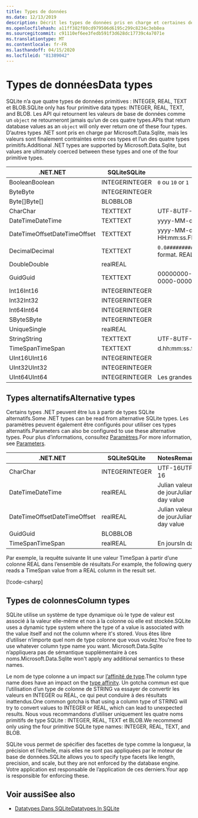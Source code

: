 ```yaml
---
title: Types de données
ms.date: 12/13/2019
description: Décrit les types de données pris en charge et certaines des limites qui les entourent.
ms.openlocfilehash: a11ff382f80cd979506d6195c299c8234c3eb8ea
ms.sourcegitcommit: c91110ef6ee3fedb591f3d628dc17739c4a7071e
ms.translationtype: MT
ms.contentlocale: fr-FR
ms.lasthandoff: 04/15/2020
ms.locfileid: "81389042"
---
```

# <a name="data-types"></a><span data-ttu-id="dc51b-103">Types de données</span><span class="sxs-lookup"><span data-stu-id="dc51b-103">Data types</span></span>

<span data-ttu-id="dc51b-104">SQLite n’a que quatre types de données primitives : INTEGER, REAL, TEXT et BLOB.</span><span class="sxs-lookup"><span data-stu-id="dc51b-104">SQLite only has four primitive data types: INTEGER, REAL, TEXT, and BLOB.</span></span> <span data-ttu-id="dc51b-105">Les API qui retournent les valeurs de base de données comme un `object` ne retourneront jamais qu’un de ces quatre types.</span><span class="sxs-lookup"><span data-stu-id="dc51b-105">APIs that return database values as an `object` will only ever return one of these four types.</span></span> <span data-ttu-id="dc51b-106">D’autres types .NET sont pris en charge par Microsoft.Data.Sqlite, mais les valeurs sont finalement contraintes entre ces types et l’un des quatre types primitifs.</span><span class="sxs-lookup"><span data-stu-id="dc51b-106">Additional .NET types are supported by Microsoft.Data.Sqlite, but values are ultimately coerced between these types and one of the four primitive types.</span></span>

| <span data-ttu-id="dc51b-107">.NET</span><span class="sxs-lookup"><span data-stu-id="dc51b-107">.NET</span></span>           | <span data-ttu-id="dc51b-108">SQLite</span><span class="sxs-lookup"><span data-stu-id="dc51b-108">SQLite</span></span>  | <span data-ttu-id="dc51b-109">Notes</span><span class="sxs-lookup"><span data-stu-id="dc51b-109">Remarks</span></span>                                                       |
| -------------- | ------- | ------------------------------------------------------------- |
| <span data-ttu-id="dc51b-110">Boolean</span><span class="sxs-lookup"><span data-stu-id="dc51b-110">Boolean</span></span>        | <span data-ttu-id="dc51b-111">INTEGER</span><span class="sxs-lookup"><span data-stu-id="dc51b-111">INTEGER</span></span> | <span data-ttu-id="dc51b-112">`0` ou `1`</span><span class="sxs-lookup"><span data-stu-id="dc51b-112">`0` or `1`</span></span>                                                    |
| <span data-ttu-id="dc51b-113">Byte</span><span class="sxs-lookup"><span data-stu-id="dc51b-113">Byte</span></span>           | <span data-ttu-id="dc51b-114">INTEGER</span><span class="sxs-lookup"><span data-stu-id="dc51b-114">INTEGER</span></span> |                                                               |
| <span data-ttu-id="dc51b-115">Byte[]</span><span class="sxs-lookup"><span data-stu-id="dc51b-115">Byte[]</span></span>         | <span data-ttu-id="dc51b-116">BLOB</span><span class="sxs-lookup"><span data-stu-id="dc51b-116">BLOB</span></span>    |                                                               |
| <span data-ttu-id="dc51b-117">Char</span><span class="sxs-lookup"><span data-stu-id="dc51b-117">Char</span></span>           | <span data-ttu-id="dc51b-118">TEXT</span><span class="sxs-lookup"><span data-stu-id="dc51b-118">TEXT</span></span>    | <span data-ttu-id="dc51b-119">UTF-8</span><span class="sxs-lookup"><span data-stu-id="dc51b-119">UTF-8</span></span>                                                         |
| <span data-ttu-id="dc51b-120">DateTime</span><span class="sxs-lookup"><span data-stu-id="dc51b-120">DateTime</span></span>       | <span data-ttu-id="dc51b-121">TEXT</span><span class="sxs-lookup"><span data-stu-id="dc51b-121">TEXT</span></span>    | <span data-ttu-id="dc51b-122">yyyy-MM-dd HH:mm:ss. FFFFFFF</span><span class="sxs-lookup"><span data-stu-id="dc51b-122">yyyy-MM-dd HH:mm:ss.FFFFFFF</span></span>                                   |
| <span data-ttu-id="dc51b-123">DateTimeOffset</span><span class="sxs-lookup"><span data-stu-id="dc51b-123">DateTimeOffset</span></span> | <span data-ttu-id="dc51b-124">TEXT</span><span class="sxs-lookup"><span data-stu-id="dc51b-124">TEXT</span></span>    | <span data-ttu-id="dc51b-125">yyyy-MM-dd HH:mm:ss. FFFFFFzzz</span><span class="sxs-lookup"><span data-stu-id="dc51b-125">yyyy-MM-dd HH:mm:ss.FFFFFFFzzz</span></span>                                |
| <span data-ttu-id="dc51b-126">Decimal</span><span class="sxs-lookup"><span data-stu-id="dc51b-126">Decimal</span></span>        | <span data-ttu-id="dc51b-127">TEXT</span><span class="sxs-lookup"><span data-stu-id="dc51b-127">TEXT</span></span>    | <span data-ttu-id="dc51b-128">`0.0###########################`Format.</span><span class="sxs-lookup"><span data-stu-id="dc51b-128">`0.0###########################` format.</span></span> <span data-ttu-id="dc51b-129">REAL serait perdu.</span><span class="sxs-lookup"><span data-stu-id="dc51b-129">REAL would be lossy.</span></span> |
| <span data-ttu-id="dc51b-130">Double</span><span class="sxs-lookup"><span data-stu-id="dc51b-130">Double</span></span>         | <span data-ttu-id="dc51b-131">real</span><span class="sxs-lookup"><span data-stu-id="dc51b-131">REAL</span></span>    |                                                               |
| <span data-ttu-id="dc51b-132">Guid</span><span class="sxs-lookup"><span data-stu-id="dc51b-132">Guid</span></span>           | <span data-ttu-id="dc51b-133">TEXT</span><span class="sxs-lookup"><span data-stu-id="dc51b-133">TEXT</span></span>    | <span data-ttu-id="dc51b-134">00000000-0000-0000-0000-000000000000</span><span class="sxs-lookup"><span data-stu-id="dc51b-134">00000000-0000-0000-0000-000000000000</span></span>                          |
| <span data-ttu-id="dc51b-135">Int16</span><span class="sxs-lookup"><span data-stu-id="dc51b-135">Int16</span></span>          | <span data-ttu-id="dc51b-136">INTEGER</span><span class="sxs-lookup"><span data-stu-id="dc51b-136">INTEGER</span></span> |                                                               |
| <span data-ttu-id="dc51b-137">Int32</span><span class="sxs-lookup"><span data-stu-id="dc51b-137">Int32</span></span>          | <span data-ttu-id="dc51b-138">INTEGER</span><span class="sxs-lookup"><span data-stu-id="dc51b-138">INTEGER</span></span> |                                                               |
| <span data-ttu-id="dc51b-139">Int64</span><span class="sxs-lookup"><span data-stu-id="dc51b-139">Int64</span></span>          | <span data-ttu-id="dc51b-140">INTEGER</span><span class="sxs-lookup"><span data-stu-id="dc51b-140">INTEGER</span></span> |                                                               |
| <span data-ttu-id="dc51b-141">SByte</span><span class="sxs-lookup"><span data-stu-id="dc51b-141">SByte</span></span>          | <span data-ttu-id="dc51b-142">INTEGER</span><span class="sxs-lookup"><span data-stu-id="dc51b-142">INTEGER</span></span> |                                                               |
| <span data-ttu-id="dc51b-143">Unique</span><span class="sxs-lookup"><span data-stu-id="dc51b-143">Single</span></span>         | <span data-ttu-id="dc51b-144">real</span><span class="sxs-lookup"><span data-stu-id="dc51b-144">REAL</span></span>    |                                                               |
| <span data-ttu-id="dc51b-145">String</span><span class="sxs-lookup"><span data-stu-id="dc51b-145">String</span></span>         | <span data-ttu-id="dc51b-146">TEXT</span><span class="sxs-lookup"><span data-stu-id="dc51b-146">TEXT</span></span>    | <span data-ttu-id="dc51b-147">UTF-8</span><span class="sxs-lookup"><span data-stu-id="dc51b-147">UTF-8</span></span>                                                         |
| <span data-ttu-id="dc51b-148">TimeSpan</span><span class="sxs-lookup"><span data-stu-id="dc51b-148">TimeSpan</span></span>       | <span data-ttu-id="dc51b-149">TEXT</span><span class="sxs-lookup"><span data-stu-id="dc51b-149">TEXT</span></span>    | <span data-ttu-id="dc51b-150">d.hh:mm:ss.fffffff</span><span class="sxs-lookup"><span data-stu-id="dc51b-150">d.hh:mm:ss.fffffff</span></span>                                            |
| <span data-ttu-id="dc51b-151">UInt16</span><span class="sxs-lookup"><span data-stu-id="dc51b-151">UInt16</span></span>         | <span data-ttu-id="dc51b-152">INTEGER</span><span class="sxs-lookup"><span data-stu-id="dc51b-152">INTEGER</span></span> |                                                               |
| <span data-ttu-id="dc51b-153">UInt32</span><span class="sxs-lookup"><span data-stu-id="dc51b-153">UInt32</span></span>         | <span data-ttu-id="dc51b-154">INTEGER</span><span class="sxs-lookup"><span data-stu-id="dc51b-154">INTEGER</span></span> |                                                               |
| <span data-ttu-id="dc51b-155">UInt64</span><span class="sxs-lookup"><span data-stu-id="dc51b-155">UInt64</span></span>         | <span data-ttu-id="dc51b-156">INTEGER</span><span class="sxs-lookup"><span data-stu-id="dc51b-156">INTEGER</span></span> | <span data-ttu-id="dc51b-157">Les grandes valeurs débordent</span><span class="sxs-lookup"><span data-stu-id="dc51b-157">Large values overflow</span></span>                                         |

## <a name="alternative-types"></a><span data-ttu-id="dc51b-158">Types alternatifs</span><span class="sxs-lookup"><span data-stu-id="dc51b-158">Alternative types</span></span>

<span data-ttu-id="dc51b-159">Certains types .NET peuvent être lus à partir de types SQLite alternatifs.</span><span class="sxs-lookup"><span data-stu-id="dc51b-159">Some .NET types can be read from alternative SQLite types.</span></span> <span data-ttu-id="dc51b-160">Les paramètres peuvent également être configurés pour utiliser ces types alternatifs.</span><span class="sxs-lookup"><span data-stu-id="dc51b-160">Parameters can also be configured to use these alternative types.</span></span> <span data-ttu-id="dc51b-161">Pour plus d’informations, consultez [Paramètres](parameters.md#alternative-types).</span><span class="sxs-lookup"><span data-stu-id="dc51b-161">For more information, see [Parameters](parameters.md#alternative-types).</span></span>

| <span data-ttu-id="dc51b-162">.NET</span><span class="sxs-lookup"><span data-stu-id="dc51b-162">.NET</span></span>           | <span data-ttu-id="dc51b-163">SQLite</span><span class="sxs-lookup"><span data-stu-id="dc51b-163">SQLite</span></span>  | <span data-ttu-id="dc51b-164">Notes</span><span class="sxs-lookup"><span data-stu-id="dc51b-164">Remarks</span></span>          |
| -------------- | ------- | ---------------- |
| <span data-ttu-id="dc51b-165">Char</span><span class="sxs-lookup"><span data-stu-id="dc51b-165">Char</span></span>           | <span data-ttu-id="dc51b-166">INTEGER</span><span class="sxs-lookup"><span data-stu-id="dc51b-166">INTEGER</span></span> | <span data-ttu-id="dc51b-167">UTF-16</span><span class="sxs-lookup"><span data-stu-id="dc51b-167">UTF-16</span></span>           |
| <span data-ttu-id="dc51b-168">DateTime</span><span class="sxs-lookup"><span data-stu-id="dc51b-168">DateTime</span></span>       | <span data-ttu-id="dc51b-169">real</span><span class="sxs-lookup"><span data-stu-id="dc51b-169">REAL</span></span>    | <span data-ttu-id="dc51b-170">Julian valeur de jour</span><span class="sxs-lookup"><span data-stu-id="dc51b-170">Julian day value</span></span> |
| <span data-ttu-id="dc51b-171">DateTimeOffset</span><span class="sxs-lookup"><span data-stu-id="dc51b-171">DateTimeOffset</span></span> | <span data-ttu-id="dc51b-172">real</span><span class="sxs-lookup"><span data-stu-id="dc51b-172">REAL</span></span>    | <span data-ttu-id="dc51b-173">Julian valeur de jour</span><span class="sxs-lookup"><span data-stu-id="dc51b-173">Julian day value</span></span> |
| <span data-ttu-id="dc51b-174">Guid</span><span class="sxs-lookup"><span data-stu-id="dc51b-174">Guid</span></span>           | <span data-ttu-id="dc51b-175">BLOB</span><span class="sxs-lookup"><span data-stu-id="dc51b-175">BLOB</span></span>    |                  |
| <span data-ttu-id="dc51b-176">TimeSpan</span><span class="sxs-lookup"><span data-stu-id="dc51b-176">TimeSpan</span></span>       | <span data-ttu-id="dc51b-177">real</span><span class="sxs-lookup"><span data-stu-id="dc51b-177">REAL</span></span>    | <span data-ttu-id="dc51b-178">En jours</span><span class="sxs-lookup"><span data-stu-id="dc51b-178">In days</span></span>          |

<span data-ttu-id="dc51b-179">Par exemple, la requête suivante lit une valeur TimeSpan à partir d’une colonne REAL dans l’ensemble de résultats.</span><span class="sxs-lookup"><span data-stu-id="dc51b-179">For example, the following query reads a TimeSpan value from a REAL column in the result set.</span></span>

[!code-csharp[](../../../../samples/snippets/standard/data/sqlite/DateAndTimeSample/Program.cs?name=snippet_AlternativeType)]

## <a name="column-types"></a><span data-ttu-id="dc51b-180">Types de colonnes</span><span class="sxs-lookup"><span data-stu-id="dc51b-180">Column types</span></span>

<span data-ttu-id="dc51b-181">SQLite utilise un système de type dynamique où le type de valeur est associé à la valeur elle-même et non à la colonne où elle est stockée.</span><span class="sxs-lookup"><span data-stu-id="dc51b-181">SQLite uses a dynamic type system where the type of a value is associated with the value itself and not the column where it's stored.</span></span> <span data-ttu-id="dc51b-182">Vous êtes libre d’utiliser n’importe quel nom de type colonne que vous voulez.</span><span class="sxs-lookup"><span data-stu-id="dc51b-182">You're free to use whatever column type name you want.</span></span> <span data-ttu-id="dc51b-183">Microsoft.Data.Sqlite n’appliquera pas de sémantique supplémentaire à ces noms.</span><span class="sxs-lookup"><span data-stu-id="dc51b-183">Microsoft.Data.Sqlite won't apply any additional semantics to these names.</span></span>

<span data-ttu-id="dc51b-184">Le nom de type colonne a un impact sur [l’affinité de type](https://www.sqlite.org/datatype3.html#type_affinity).</span><span class="sxs-lookup"><span data-stu-id="dc51b-184">The column type name does have an impact on the [type affinity](https://www.sqlite.org/datatype3.html#type_affinity).</span></span> <span data-ttu-id="dc51b-185">Un gotcha commun est que l’utilisation d’un type de colonne de STRING va essayer de convertir les valeurs en INTEGER ou REAL, ce qui peut conduire à des résultats inattendus.</span><span class="sxs-lookup"><span data-stu-id="dc51b-185">One common gotcha is that using a column type of STRING will try to convert values to INTEGER or REAL, which can lead to unexpected results.</span></span> <span data-ttu-id="dc51b-186">Nous vous recommandons d’utiliser uniquement les quatre noms primitifs de type SQLite : INTEGER, REAL, TEXT et BLOB.</span><span class="sxs-lookup"><span data-stu-id="dc51b-186">We recommend only using the four primitive SQLite type names: INTEGER, REAL, TEXT, and BLOB.</span></span>

<span data-ttu-id="dc51b-187">SQLite vous permet de spécifier des facettes de type comme la longueur, la précision et l’échelle, mais elles ne sont pas appliquées par le moteur de base de données.</span><span class="sxs-lookup"><span data-stu-id="dc51b-187">SQLite allows you to specify type facets like length, precision, and scale, but they are not enforced by the database engine.</span></span> <span data-ttu-id="dc51b-188">Votre application est responsable de l’application de ces derniers.</span><span class="sxs-lookup"><span data-stu-id="dc51b-188">Your app is responsible for enforcing these.</span></span>

## <a name="see-also"></a><span data-ttu-id="dc51b-189">Voir aussi</span><span class="sxs-lookup"><span data-stu-id="dc51b-189">See also</span></span>

- [<span data-ttu-id="dc51b-190">Datatypes Dans SQLite</span><span class="sxs-lookup"><span data-stu-id="dc51b-190">Datatypes In SQLite</span></span>](https://www.sqlite.org/datatype3.html)
